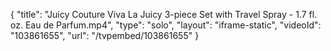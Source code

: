 {
    "title": "Juicy Couture Viva La Juicy 3-piece  Set with Travel Spray - 1.7 fl. oz. Eau de Parfum.mp4",
    "type": "solo",
    "layout": "iframe-static",
    "videoId": "103861655",
    "url": "\/tvpembed\/103861655"
}